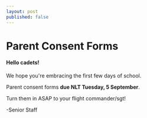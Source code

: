 ```yaml
---
layout: post
published: false
---
```

# Parent Consent Forms
#### Hello cadets!

We hope you're embracing the first few days of school.  

Parent consent forms **due NLT Tuesday, 5 September**.  

Turn them in ASAP to your flight commander/sgt!

-Senior Staff 